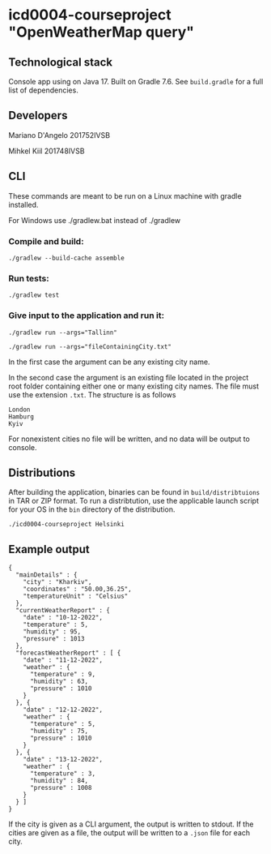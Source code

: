 # icd0004-courseproject "OpenWeatherMap query"

## Technological stack
Console app using on Java 17. Built on Gradle 7.6. See `build.gradle` for a full list of dependencies.

## Developers
Mariano D'Angelo 201752IVSB

Mihkel Kiil 201748IVSB
## CLI 

These commands are meant to be run on a Linux machine with gradle installed.

For Windows use ./gradlew.bat instead of ./gradlew

### Compile and build: 

    ./gradlew --build-cache assemble

### Run tests: 

    ./gradlew test

### Give input to the application and run it: 

    ./gradlew run --args="Tallinn"

    ./gradlew run --args="fileContainingCity.txt"

In the first case the argument can be any existing city name.

In the second case the argument is an existing file located in 
the project root folder containing either one or many existing city names. The file must use the extension `.txt`. The structure is as follows
```
London
Hamburg
Kyiv
```

For nonexistent cities no file will be written, and no data will be output to console.

## Distributions
After building the application, binaries can be found in `build/distribtuions` in TAR or ZIP format. 
To run a distribtution, use the applicable launch script for your OS in the `bin` directory of the distribution.
````
./icd0004-courseproject Helsinki
````

## Example output

```
{
  "mainDetails" : {
    "city" : "Kharkiv",
    "coordinates" : "50.00,36.25",
    "temperatureUnit" : "Celsius"
  },
  "currentWeatherReport" : {
    "date" : "10-12-2022",
    "temperature" : 5,
    "humidity" : 95,
    "pressure" : 1013
  },
  "forecastWeatherReport" : [ {
    "date" : "11-12-2022",
    "weather" : {
      "temperature" : 9,
      "humidity" : 63,
      "pressure" : 1010
    }
  }, {
    "date" : "12-12-2022",
    "weather" : {
      "temperature" : 5,
      "humidity" : 75,
      "pressure" : 1010
    }
  }, {
    "date" : "13-12-2022",
    "weather" : {
      "temperature" : 3,
      "humidity" : 84,
      "pressure" : 1008
    }
  } ]
}
```
If the city is given as a CLI argument, the output is written to stdout. If the cities are given as a file, the output will be written to a `.json` file for each city.
